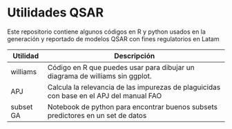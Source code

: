 # Utilidades QSAR

Este repositorio contiene algunos códigos en R y python usados en la generación y reportado de modelos QSAR con fines regulatorios en Latam

| Utilidad | Descripción |
|----------|-------------|
| williams | Código en R que puedes usar para dibujar un diagrama de williams sin ggplot. |
| APJ | Calcula la relevancia de las impurezas de plaguicidas con base en el APJ del manual FAO |
| subset GA| Notebook de python para encontrar buenos subsets predictores en un set de datos  |


